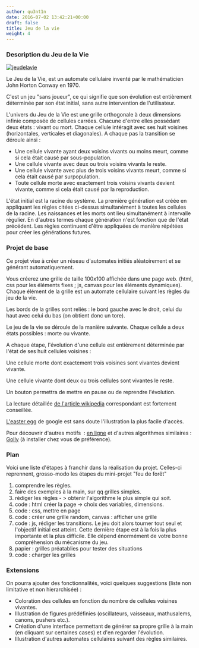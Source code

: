 ```yaml
---
author: qu3nt1n
date: 2016-07-02 13:42:21+00:00
draft: false
title: Jeu de la vie
weight: 4
---
```





### Description du Jeu de la Vie









[![jeudelavie](/uploads/uploads/2016/07/jeudelavie.gif)
](/uploads/uploads/2016/07/jeudelavie.gif)




Le Jeu de la Vie, est un automate cellulaire inventé par le mathématicien John Horton Conway en 1970.

C'est un jeu "sans joueur", ce qui signifie que son évolution est entièrement déterminée par son état initial, sans autre intervention de l'utilisateur.

L'univers du Jeu de la Vie est une grille orthogonale à deux dimensions infinie composée de cellules carrées. Chacune d'entre elles possédant deux états : vivant ou mort. Chaque cellule intéragit avec ses huit voisines (horizontales, verticales et diagonales). A chaque pas la transition se déroule ainsi :



* Une cellule vivante ayant deux voisins vivants ou moins meurt, comme si cela était causé par sous-population.
* Une cellule vivante avec deux ou trois voisins vivants le reste.
* Une cellule vivante avec plus de trois voisins vivants meurt, comme si cela était causé par surpopulation.
* Toute cellule morte avec exactement trois voisins vivants devient vivante, comme si cela était causé par la reproduction.

L'état initial est la racine du système. La première génération est créée en appliquant les règles citées ci-dessus simultanément à toutes les cellules de la racine. Les naissances et les morts ont lieu simultanément à intervalle régulier. En d'autres termes chaque génération n'est fonction que de l'état précédent. Les règles continuent d'être appliquées de manière répétées pour créer les générations futures.






### Projet de base




Ce projet vise à créer un réseau d'automates initiés aléatoirement et se générant automatiquement.






Vous créerez une grille de taille 100x100 affichée dans une page web. (html, css pour les éléments fixes ; js, canvas pour les éléments dynamiques).
Chaque élément de la grille est un automate cellulaire suivant les règles du jeu de la vie.

Les bords de la grilles sont reliés : le bord gauche avec le droit, celui du haut avec celui du bas (on obtient donc un tore).

Le jeu de la vie se déroule de la manière suivante. Chaque cellule a deux états possibles : morte ou vivante.

A chaque étape, l'évolution d'une cellule est entièrement déterminée par l'état de ses huit cellules voisines :

Une cellule morte dont exactement trois voisines sont vivantes devient vivante.

Une cellule vivante dont deux ou trois cellules sont vivantes le reste.

Un bouton permettra de mettre en pause ou de reprendre l'évolution.

La lecture détaillée [ de l'article wikipedia](http://fr.wikipedia.org/wiki/Jeu_de_la_vie) correspondant est fortement conseillée.

[ L'easter egg](http://www.google.fr/search?q=conway%27s+game+of+life) de google est sans doute l'illustration la plus facile d'accès.

Pour découvrir d'autres motifs  : [en ligne](http://conwaylife.appspot.com/pattern/acorn) et d'autres algorithmes similaires : [Golly](http://golly.sourceforge.net/) (à installer chez vous de préférence).






### Plan





Voici une liste d'étapes à franchir dans la réalisation du projet. Celles-ci reprennent, grosso-modo les étapes du mini-projet "feu de forêt"






1. comprendre les règles.
2. faire des exemples à la main, sur qq grilles simples.
3. rédiger les règles - > obtenir l'algorithme le plus simple qui soit.
4. code : html créer la page -> choix des variables, dimensions.
5. code : css, mettre en page
6. code : créer une grille random, canvas : afficher une grille
7. code : js, rédiger les transitions. Le jeu doit alors tourner tout seul et l'objectif initial est atteint. Cette dernière étape est à la fois la plus importante et la plus difficile. Elle dépend énormément de votre bonne compréhension du mécanisme du jeu.
8. papier : grilles préatablies pour tester des situations
9. code : charger les grilles









### Extensions





On pourra ajouter des fonctionnalités, voici quelques suggestions (liste non limitative et non hierarchisée) :






* Coloration des cellules en fonction du nombre de cellules voisines vivantes.
* Illustration de figures prédéfinies (oscillateurs, vaisseaux, mathusalems, canons, pushers etc.).
* Création d'une interface permettant de générer sa propre grille à la main (en cliquant sur certaines cases) et d'en regarder l'évolution.
* Illustration d'autres automates cellulaires suivant des règles similaires.
